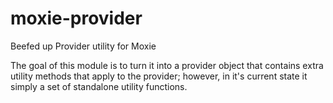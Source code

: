 # moxie-provider
Beefed up Provider utility for Moxie

The goal of this module is to turn it into a provider object that contains extra utility methods that apply to the provider; however, in it's current state it simply a set of standalone utility functions.
